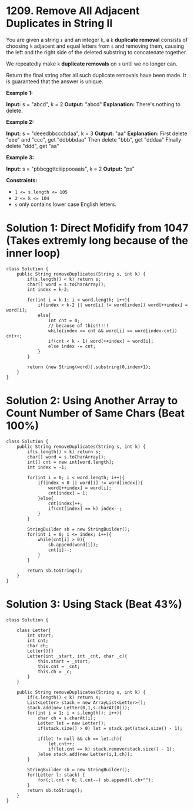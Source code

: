 # 1209. Remove All Adjacent Duplicates in String II
You are given a string  `s`  and an integer  `k`, a  `k`  **duplicate removal**  consists of choosing  `k`  adjacent and equal letters from  `s`  and removing them, causing the left and the right side of the deleted substring to concatenate together.

We repeatedly make  `k`  **duplicate removals**  on  `s`  until we no longer can.

Return the final string after all such duplicate removals have been made. It is guaranteed that the answer is unique.

**Example 1:**

**Input:** s = "abcd", k = 2
**Output:** "abcd"
**Explanation:** There's nothing to delete.

**Example 2:**

**Input:** s = "deeedbbcccbdaa", k = 3
**Output:** "aa"
**Explanation:** First delete "eee" and "ccc", get "ddbbbdaa"
Then delete "bbb", get "dddaa"
Finally delete "ddd", get "aa"

**Example 3:**

**Input:** s = "pbbcggttciiippooaais", k = 2
**Output:** "ps"

**Constraints:**

-   `1 <= s.length <= 105`
-   `2 <= k <= 104`
-   `s`  only contains lower case English letters.

# Solution 1: Direct Mofidify from 1047 (Takes extremly long because of the inner loop)
```
class Solution {
    public String removeDuplicates(String s, int k) {
        if(s.length() < k) return s;
        char[] word = s.toCharArray();
        int index = k-2;
        
        for(int i = k-1; i < word.length; i++){
            if(index < k-2 || word[i] != word[index]) word[++index] = word[i];
            else{
                int cnt = 0;
                // because of this!!!!!
                while(index >= cnt && word[i] == word[index-cnt]) cnt++;  
                if(cnt < k - 1) word[++index] = word[i];
                else index -= cnt; 
            }
        }
        
        return (new String(word)).substring(0,index+1);
    }
}
```

# Solution 2: Using Another Array to Count Number of Same Chars (Beat 100%)
```
class Solution {
    public String removeDuplicates(String s, int k) {
        if(s.length() < k) return s;
        char[] word = s.toCharArray();
        int[] cnt = new int[word.length];
        int index = -1;
        
        for(int i = 0; i < word.length; i++){
            if(index < 0 || word[i] != word[index]){
                word[++index] = word[i];
                cnt[index] = 1;
            }else{
                cnt[index]++;
                if(cnt[index] == k) index--;
            }
        }
        
        StringBuilder sb = new StringBuilder();
        for(int i = 0; i <= index; i++){
            while(cnt[i] > 0){
                sb.append(word[i]);
                cnt[i]--;
            }
        }
        
        return sb.toString();
    }
}
```

# Solution 3: Using Stack (Beat 43%)
```
class Solution {
    
    class Letter{
        int start;
        int cnt;
        char ch;
        Letter(){}
        Letter(int _start, int _cnt, char _c){
            this.start = _start;
            this.cnt = _cnt;
            this.ch = _c;
        }
    }
    
    public String removeDuplicates(String s, int k) {
        if(s.length() < k) return s;
        List<Letter> stack = new ArrayList<Letter>();
        stack.add(new Letter(0,1,s.charAt(0)));
        for(int i = 1; i < s.length(); i++){
            char ch = s.charAt(i);
            Letter let = new Letter();
            if(stack.size() > 0) let = stack.get(stack.size() - 1);
            
            if(let != null && ch == let.ch){
                let.cnt++;
                if(let.cnt == k) stack.remove(stack.size() - 1);
            }else stack.add(new Letter(i,1,ch));
        }
        
        StringBuilder sb = new StringBuilder();
        for(Letter l: stack) {
            for(;l.cnt > 0; l.cnt--) sb.append(l.ch+"");
        }
        return sb.toString();
    }
}
```